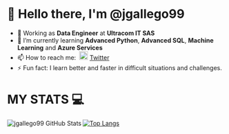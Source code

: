 # 👋 Hello there, I'm **@jgallego99**
- 🔭 Working as **Data Engineer** at **Ultracom IT SAS**
- 🌱 I’m currently learning **Advanced Python**, **Advanced SQL**, **Machine Learning** and **Azure Services**
- 📫 How to reach me: &nbsp;<img width="20" src="https://www.pinclipart.com/picdir/middle/1-14041_twitter-logo-transparent-background-twitter-logo-clipart.png">&nbsp;<a href="https://twitter.com/MorbidFace" target="_blank">Twitter</a>
- ⚡ Fun fact: I learn better and faster in difficult situations and challenges.

<!--
**jgallego99/jgallego99** is a ✨ _special_ ✨ repository because its `README.md` (this file) appears on your GitHub profile.
Here are some ideas to get you started:
- 🔭 I’m currently working on ...
- 🌱 I’m currently learning ...
- 👯 I’m looking to collaborate on ...
- 🤔 I’m looking for help with ...
- 💬 Ask me about ...
- 📫 How to reach me: ...
- 😄 Pronouns: ...
- ⚡ Fun fact: ...
-->


# MY STATS :computer:
<img align="left" alt="jgallego99 GitHub Stats" src="https://github-readme-stats.vercel.app/api?username=jgallego99&include_all_commits=true&show_icons=true&theme=tokyonight&count_private=true">

[![Top Langs](https://github-readme-stats.vercel.app/api/top-langs/?username=jgallego99&langs_count=8&theme=tokyonight)](https://github.com/jgallego99/github-readme-stats)
